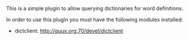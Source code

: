 This is a simple plugin to allow querying dictionaries for word
definitions.

In order to use this plugin you must have the following modules
installed:
- dictclient: http://quux.org:70/devel/dictclient
